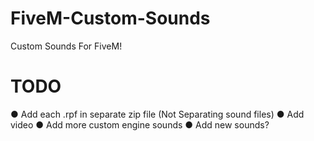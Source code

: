 # FiveM-Custom-Sounds
Custom Sounds For FiveM!

# TODO
● Add each .rpf in separate zip file (Not Separating sound files)
● Add video
● Add more custom engine sounds
● Add new sounds?

